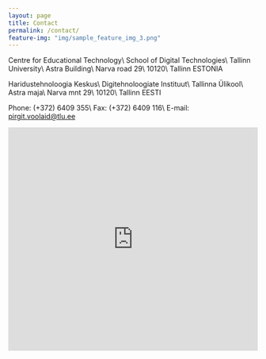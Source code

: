 ```yaml
---
layout: page
title: Contact
permalink: /contact/
feature-img: "img/sample_feature_img_3.png"
---
```


Centre for Educational Technology\\
School of Digital Technologies\\
Tallinn University\\
Astra Building\\
Narva road 29\\
10120\\
Tallinn ESTONIA

Haridustehnoloogia Keskus\\
Digitehnoloogiate Instituut\\
Tallinna Ülikool\\
Astra maja\\
Narva mnt 29\\
10120\\
Tallinn EESTI

Phone: (+372) 6409 355\\
Fax: (+372) 6409 116\\
E-mail: pirgit.voolaid@tlu.ee

<iframe src="https://www.google.com/maps/embed?pb=!1m18!1m12!1m3!1d5523.410647879032!2d24.766048457479595!3d59.437986644784935!2m3!1f0!2f0!3f0!3m2!1i1024!2i768!4f13.1!3m3!1m2!1s0x4692935c7ed21b5b%3A0x34ce7211e853036f!2zVEzDnA!5e0!3m2!1set!2see!4v1469444351528" width="100%" height="450" frameborder="0" style="border:0" allowfullscreen></iframe>
